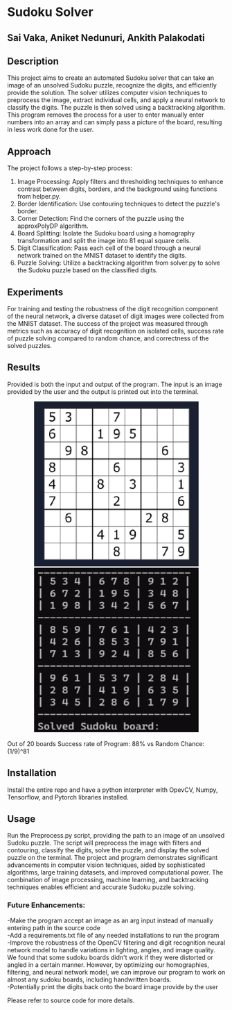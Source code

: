 # Sudoku Solver
## Sai Vaka, Aniket Nedunuri, Ankith Palakodati

## Description
This project aims to create an automated Sudoku solver that can take an image of an unsolved Sudoku puzzle, recognize the digits, and efficiently provide the solution. The solver utilizes computer vision techniques to preprocess the image, extract individual cells, and apply a neural network to classify the digits. The puzzle is then solved using a backtracking algorithm. This program removes the process for a user to enter manually enter numbers into an array and can simply pass a picture of the board, resulting in less work done for the user.

## Approach
The project follows a step-by-step process:
1. Image Processing: Apply filters and thresholding techniques to enhance contrast between digits, borders, and the background using functions from helper.py.
2. Border Identification: Use contouring techniques to detect the puzzle's border.
3. Corner Detection: Find the corners of the puzzle using the approxPolyDP algorithm.
4. Board Splitting: Isolate the Sudoku board using a homography transformation and split the image into 81 equal square cells.
5. Digit Classification: Pass each cell of the board through a neural network trained on the MNIST dataset to identify the digits.
6. Puzzle Solving: Utilize a backtracking algorithm from solver.py to solve the Sudoku puzzle based on the classified digits.

## Experiments
For training and testing the robustness of the digit recognition component of the neural network, a diverse dataset of digit images were collected from the MNIST dataset. The success of the project was measured through metrics such as accuracy of digit recognition on isolated cells, success rate of puzzle solving compared to random chance, and correctness of the solved puzzles.

## Results
Provided is both the input and output of the program. The input is an image provided by the user and the output is printed out into the terminal.
<p align="center">
   <img src="https://github.com/saivaka/OpenCV-Sudoku-Solver/blob/main/Results/Before.png" alt="Input" width="380" height="380"/>
   <img src="https://github.com/saivaka/OpenCV-Sudoku-Solver/blob/main/Results/After.png" alt="Output" width="380" height="380"/>
</p>

Out of 20 boards
Success rate of Program: 88% vs Random Chance: (1/9)^81

## Installation

Install the entire repo and have a python interpreter with OpevCV, Numpy, Tensorflow, and Pytorch libraries installed. 

## Usage
Run the Preprocess.py script, providing the path to an image of an unsolved Sudoku puzzle. The script will preprocess the image with filters and contouring, classify the digits, solve the puzzle, and display the solved puzzle on the terminal. The project and program demonstrates significant advancements in computer vision techniques, aided by sophisticated algorithms, large training datasets, and improved computational power. The combination of image processing, machine learning, and backtracking techniques enables efficient and accurate Sudoku puzzle solving.

### Future Enhancements:
-Make the program accept an image as an arg input instead of manually entering path in the source code   
-Add a requirements.txt file of any needed installations to run the program    
-Improve the robustness of the OpenCV filtering and digit recognition neural network model to handle variations in lighting, angles, and image quality. We found that some sudoku boards didn't work if they were distorted or angled in a certain manner. However, by optimizing our homographies, filtering, and neural network model, we can improve our program to work on almost any sudoku boards, including handwritten boards.      
-Potentially print the digits back onto the board image provide by the user    

Please refer to source code for more details.
